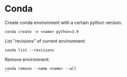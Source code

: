 # Conda

Create conda environment with a certain python version:
```
conda create -n <name> python=3.9
```

List "revisions" of current environment:
```
conda list --revisions
```

Remove environment:
```
conda remove --name <name> --all
``
